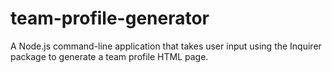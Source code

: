 # team-profile-generator
A Node.js command-line application that takes user input using the Inquirer package to generate a team profile HTML page. 
